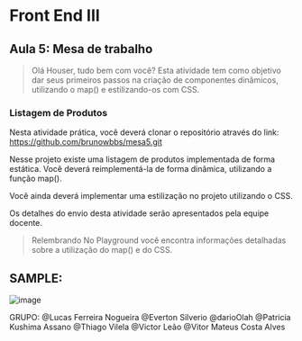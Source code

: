 # Front End III
## Aula 5: Mesa de trabalho
> Olá Houser, tudo bem com você? Esta atividade tem como objetivo dar seus primeiros passos na criação de componentes dinâmicos, utilizando o map() e estilizando-os com CSS.

### Listagem de Produtos
Nesta atividade prática, você deverá clonar o repositório através do link:
https://github.com/brunowbbs/mesa5.git

Nesse projeto existe uma listagem de produtos implementada de forma estática. Você deverá reimplementá-la de forma dinâmica, utilizando a função map().

Você ainda deverá implementar uma estilização no projeto utilizando o CSS.

Os detalhes do envio desta atividade serão apresentados pela equipe docente.

> Relembrando
> No Playground você encontra informações detalhadas sobre  a utilização do map() e do CSS.


## SAMPLE:
![image](https://user-images.githubusercontent.com/5773748/197903461-7c4491e6-092f-42d3-83fc-21fb53c8cf5f.png)


GRUPO:
@Lucas Ferreira Nogueira 
@Everton Silverio
@darioOlah
@Patricia Kushima Assano
@Thiago Vilela
@Victor Leão
@Vitor Mateus Costa Alves
